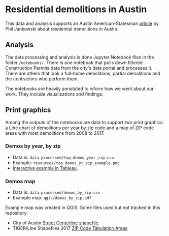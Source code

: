 # Residential demolitions in Austin

This data and analysis supports an Austin American-Statesman [article](https://www.statesman.com/news/20181012/in-austin-home-demolitions-soar-along-with-economic-fortunes) by Phil Jankowski about residential demolitions in Austin.

## Analysis

The data processing and analysis is done Jupyter Notebook files in the folder `/notebooks/`. There is one notebook that pulls down filtered Construction Permits data from the city's data portal and processes it. There are others that look a full-home demolitions, partial demolitions and the contractors who perform them.

The notebooks are heavily annotated to inform how we went about our work. They include visualizations and findings. 

## Print graphics

Among the outputs of the notebooks are data to support two print graphics: a Line chart of demolitions per year by zip code and a map of ZIP code areas with most demolitions from 2008 to 2017.

### Demos by year, by zip

- Data is: `data-processed/top_demos_year_zip.csv`.
- Example: `resources/top_demos_yr_zip_example.png`.
- [Interactive example in Tableau](https://public.tableau.com/profile/statcomdata#!/vizhome/Demolitions2008-2017/DemolitionsbyZIP).

### Demos map

- Data is: `data-processed/demos_by_zip.csv`
- Example map: `qgis/demos_by_zip.pdf`

Example map was created in QGIS. Some files used but not tracked in this repository:

- City of Austin [Street Centerline shapefile](https://data.austintexas.gov/Locations-and-Maps/Street-Centerlines/m5w3-uea6).
- TIGER/Line Shapefiles 2017 [ZIP Code Tabulation Areas](https://www.census.gov/cgi-bin/geo/shapefiles/index.php)
